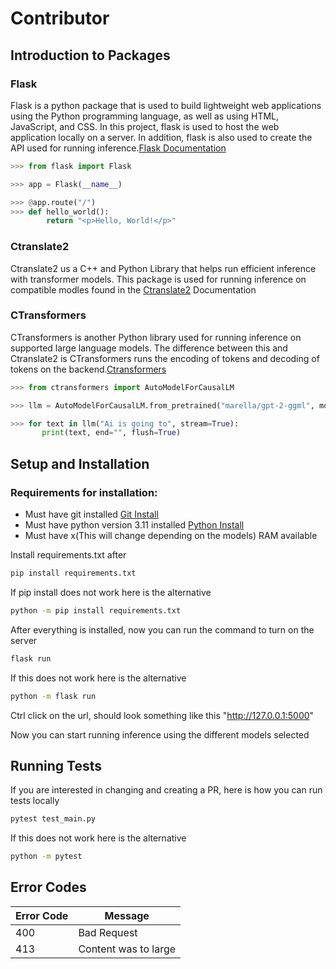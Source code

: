 # Contributor

## Introduction to Packages

### Flask

Flask is a python package that is used to build lightweight web applications using the Python programming language, as well as using HTML, JavaScript, and CSS. In this project, flask is used to host the web application locally on a server. In addition, flask is also used to create the API used for running inference.[Flask Documentation](https://pypi.org/project/Flask/)

```python
>>> from flask import Flask

>>> app = Flask(__name__)

>>> @app.route("/")
>>> def hello_world():
        return "<p>Hello, World!</p>"
```

### Ctranslate2

Ctranslate2 us a C++ and Python Library that helps run efficient inference with transformer models. This package is used for running inference on compatible modles found in the [Ctranslate2](https://github.com/OpenNMT/CTranslate2) Documentation

### CTransformers

CTransformers is another Python library used for running inference on supported large language models. The difference between this and Ctranslate2 is CTransformers runs the encoding of tokens and decoding of tokens on the backend.[Ctransformers](https://github.com/marella/ctransformers)

```python
>>> from ctransformers import AutoModelForCausalLM

>>> llm = AutoModelForCausalLM.from_pretrained("marella/gpt-2-ggml", model_file="ggml-model.bin")

>>> for text in llm("Ai is going to", stream=True):
       print(text, end="", flush=True)
```

## Setup and Installation

### Requirements for installation:

- Must have git installed [Git Install](https://git-scm.com/book/en/v2/Getting-Started-Installing-Git)
- Must have python version 3.11 installed [Python Install](https://www.python.org/downloads/)
- Must have x(This will change depending on the models) RAM available

Install requirements.txt after

```sh
pip install requirements.txt
```

If pip install does not work here is the alternative

```sh
python -m pip install requirements.txt
```

After everything is installed, now you can run the command to turn on the server

```sh
flask run
```

If this does not work here is the alternative

```sh
python -m flask run
```

Ctrl click on the url, should look something like this "http://127.0.0.1:5000"

Now you can start running inference using the different models selected

## Running Tests

If you are interested in changing and creating a PR, here is how you can run tests locally

```sh
pytest test_main.py
```

If this does not work here is the alternative

```sh
python -m pytest
```

## Error Codes

| Error Code | Message |
|------------|---------|
|    400     | Bad Request |
|    413     | Content was to large |


